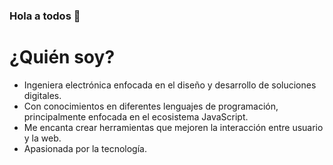 ### Hola a todos 👋

# ¿Quién soy?
+ Ingeniera electrónica enfocada en el diseño y desarrollo de soluciones digitales.
+ Con conocimientos en diferentes lenguajes de programación, principalmente enfocada en el ecosistema JavaScript.
+ Me encanta crear herramientas que mejoren la interacción entre usuario y la web.
+ Apasionada por la tecnología.

<!--
**lizguroart/lizguroart** is a ✨ _special_ ✨ repository because its `README.md` (this file) appears on your GitHub profile.

Here are some ideas to get you started:

- 🔭 I’m currently working on ...
- 🌱 I’m currently learning ...
- 👯 I’m looking to collaborate on ...
- 🤔 I’m looking for help with ...
- 💬 Ask me about ...
- 📫 How to reach me: ...
- 😄 Pronouns: ...
- ⚡ Fun fact: ...
-->
